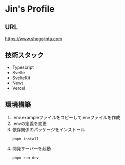 # Jin's Profile

## URL
https://www.shogojinta.com

## 技術スタック
- Typescript
- Svelte
- SvelteKit
- Newt
- Vercel

## 環境構築
1. .env.exampleファイルをコピーして.envファイルを作成
2. .envの定義を変更
3. 依存関係のパッケージをインストール
    ```
    pnpm install
    ```
4. 開発サーバーを起動
    ```
    pnpm run dev
    ```
